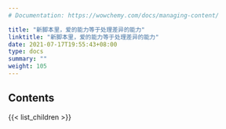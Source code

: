 ```yaml
---
# Documentation: https://wowchemy.com/docs/managing-content/

title: "新脚本里，爱的能力等于处理差异的能力"
linktitle: "新脚本里，爱的能力等于处理差异的能力"
date: 2021-07-17T19:55:43+08:00
type: docs
summary: ""
weight: 105
---
```


## Contents

{{< list_children >}}
